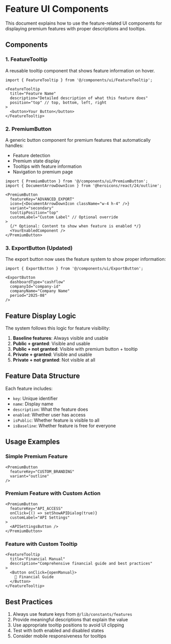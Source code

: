 # Feature UI Components

This document explains how to use the feature-related UI components for displaying premium features with proper descriptions and tooltips.

## Components

### 1. FeatureTooltip
A reusable tooltip component that shows feature information on hover.

```tsx
import { FeatureTooltip } from '@/components/ui/FeatureTooltip';

<FeatureTooltip 
  title="Feature Name"
  description="Detailed description of what this feature does"
  position="top" // top, bottom, left, right
>
  <button>Your Button</button>
</FeatureTooltip>
```

### 2. PremiumButton
A generic button component for premium features that automatically handles:
- Feature detection
- Premium state display
- Tooltips with feature information
- Navigation to premium page

```tsx
import { PremiumButton } from '@/components/ui/PremiumButton';
import { DocumentArrowDownIcon } from '@heroicons/react/24/outline';

<PremiumButton
  featureKey="ADVANCED_EXPORT"
  icon={<DocumentArrowDownIcon className="w-4 h-4" />}
  variant="secondary"
  tooltipPosition="top"
  customLabel="Custom Label" // Optional override
>
  {/* Optional: Content to show when feature is enabled */}
  <YourEnabledComponent />
</PremiumButton>
```

### 3. ExportButton (Updated)
The export button now uses the feature system to show proper information:

```tsx
import { ExportButton } from '@/components/ui/ExportButton';

<ExportButton
  dashboardType="cashflow"
  companyId="company-id"
  companyName="Company Name"
  period="2025-08"
/>
```

## Feature Display Logic

The system follows this logic for feature visibility:

1. **Baseline features**: Always visible and usable
2. **Public + granted**: Visible and usable  
3. **Public + not granted**: Visible with premium button + tooltip
4. **Private + granted**: Visible and usable
5. **Private + not granted**: Not visible at all

## Feature Data Structure

Each feature includes:
- `key`: Unique identifier
- `name`: Display name
- `description`: What the feature does
- `enabled`: Whether user has access
- `isPublic`: Whether feature is visible to all
- `isBaseline`: Whether feature is free for everyone

## Usage Examples

### Simple Premium Feature
```tsx
<PremiumButton
  featureKey="CUSTOM_BRANDING"
  variant="outline"
/>
```

### Premium Feature with Custom Action
```tsx
<PremiumButton
  featureKey="API_ACCESS"
  onClick={() => setShowAPIDialog(true)}
  customLabel="API Settings"
>
  <APISettingsButton />
</PremiumButton>
```

### Feature with Custom Tooltip
```tsx
<FeatureTooltip
  title="Financial Manual"
  description="Comprehensive financial guide and best practices"
>
  <Button onClick={openManual}>
    📖 Financial Guide
  </Button>
</FeatureTooltip>
```

## Best Practices

1. Always use feature keys from `@/lib/constants/features`
2. Provide meaningful descriptions that explain the value
3. Use appropriate tooltip positions to avoid UI clipping
4. Test with both enabled and disabled states
5. Consider mobile responsiveness for tooltips